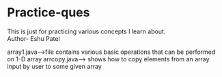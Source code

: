 # Practice-ques
This is just for practicing various concepts I learn about.
<br>
Author- Eshu Patel

array1.java-->file contains various basic operations that can be performed on 1-D array
arrcopy.java--> shows how to copy elements from an array input by user to some given array